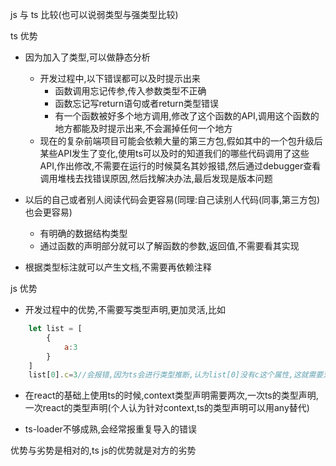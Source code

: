 js 与 ts 比较(也可以说弱类型与强类型比较)

ts 优势

* 因为加入了类型,可以做静态分析
    * 开发过程中,以下错误都可以及时提示出来
        * 函数调用忘记传参,传入参数类型不正确
        * 函数忘记写return语句或者return类型错误
        * 有一个函数被好多个地方调用,修改了这个函数的API,调用这个函数的地方都能及时提示出来,不会漏掉任何一个地方
    * 现在的复杂前端项目可能会依赖大量的第三方包,假如其中的一个包升级后某些API发生了变化,使用ts可以及时的知道我们的哪些代码调用了这些API,作出修改,不需要在运行的时候莫名其妙报错,然后通过debugger查看调用堆栈去找错误原因,然后找解决办法,最后发现是版本问题
* 以后的自己或者别人阅读代码会更容易(同理:自己读别人代码(同事,第三方包)也会更容易)
    * 有明确的数据结构类型
    * 通过函数的声明部分就可以了解函数的参数,返回值,不需要看其实现
    
* 根据类型标注就可以产生文档,不需要再依赖注释    
    
js 优势

* 开发过程中的优势,不需要写类型声明,更加灵活,比如
    
```js
    let list = [
        {
            a:3
        }
    ]
    list[0].c=3//会报错,因为ts会进行类型推断,认为list[0]没有c这个属性,这就需要对list进行类型声明,当对象嵌套层次深的时候会更加麻烦
```

* 在react的基础上使用ts的时候,context类型声明需要两次,一次ts的类型声明,一次react的类型声明(个人认为针对context,ts的类型声明可以用any替代)

* ts-loader不够成熟,会经常报重复导入的错误

优势与劣势是相对的,ts js的优势就是对方的劣势
    
        